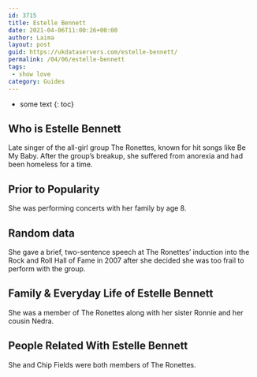 ```yaml
---
id: 3715
title: Estelle Bennett
date: 2021-04-06T11:00:26+00:00
author: Laima
layout: post
guid: https://ukdataservers.com/estelle-bennett/
permalink: /04/06/estelle-bennett
tags:
 - show love
category: Guides
---
```


* some text
{: toc}


## Who is Estelle Bennett
                  
                  
                  
Late singer of the all-girl group The Ronettes, known for hit songs like Be My Baby. After the group&#8217;s breakup, she suffered from anorexia and had been homeless for a time.
                  
              
            
              
            
                
                
                
## Prior to Popularity
                  
                  
                  
She was performing concerts with her family by age 8.
                  
              
            
              
            
                
                
                
## Random data
                  
                  
                  
She gave a brief, two-sentence speech at The Ronettes&#8217; induction into the Rock and Roll Hall of Fame in 2007 after she decided she was too frail to perform with the group.
                  
              
            
              
            
                
                
                
## Family & Everyday Life of Estelle Bennett
                  
                  
                  
She was a member of The Ronettes along with her sister Ronnie and her cousin Nedra.
                  
              
            
              
            
                
                
                
## People Related With Estelle Bennett
                  
                  
                  
She and Chip Fields were both members of The Ronettes.
                  
              
            
              
            
                
              
            
              
              
            
            
              
            
          
          
          